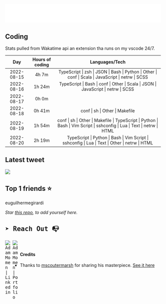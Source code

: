 
![test image size](/assets/welcome_message.gif)

## Coding
Stats pulled from Wakatime api an extension tha runs on my vscode 24/7.

|Day|Hours of coding|Languages/Tech|
|:-:|:-:|:-:|
|2022-08-15|4h 7m|TypeScript &#124; zsh &#124; JSON &#124; Bash &#124; Python &#124; Other &#124; conf &#124; Scala &#124; JavaScript &#124; netrw &#124; SCSS|
|2022-08-16|1h 24m|TypeScript &#124; Bash &#124; conf &#124; Other &#124; Scala &#124; JSON &#124; JavaScript &#124; netrw &#124; SCSS|
|2022-08-17|0h 0m||
|2022-08-18|0h 41m|conf &#124; sh &#124; Other &#124; Makefile|
|2022-08-19|1h 54m|conf &#124; sh &#124; Other &#124; Makefile &#124; TypeScript &#124; Python &#124; Bash &#124; Vim Script &#124; sshconfig &#124; Lua &#124; Text &#124; netrw &#124; HTML|
|2022-08-20|2h 19m|TypeScript &#124; Python &#124; Bash &#124; Vim Script &#124; sshconfig &#124; Lua &#124; Text &#124; Other &#124; netrw &#124; HTML|

## Latest tweet
[<img src="<tweet-image-url>" width="400">](<tweet-url>)

## Top 1 friends ⭐️
euguilhermegirardi

*Star [this repo](https://github.com/AdamMomen/AdamMomen), to add yourself here.*


<samp>

## ➤ Reach Out :mailbox_with_no_mail:

>
  <a href="https://www.linkedin.com/in/adam-momen-99596275/">
     <img align="left" alt="Adam Momen | Linkedin" width="24px" src="./assets/Linkedin.svg" />
   </a>

   <a href="https://adammomen.com/">
     <img align="left" alt="Adam Momen | Portfolio" width="24px" src="./assets/web.svg" />
   </a>

</samp>

<br>

#### Credits
* Thanks to [mscoutermarsh](https://github.com/mscoutermarsh) for sharing his masterpiece. [See it here](https://github.com/mscoutermarsh/mscoutermarsh)